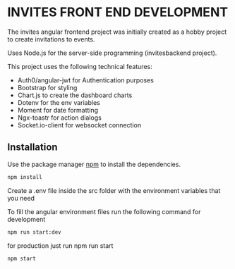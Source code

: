 # INVITES FRONT END DEVELOPMENT

The invites angular frontend project was initially created as a hobby project to create invitations to events.

Uses Node.js for the server-side programming (invitesbackend project).

This project uses the following technical features:

- Auth0/angular-jwt for Authentication purposes
- Bootstrap for styling
- Chart.js to create the dashboard charts
- Dotenv for the env variables
- Moment for date formatting
- Ngx-toastr for action dialogs
- Socket.io-client for websocket connection

## Installation

Use the package manager [npm](https://docs.npmjs.com/cli/v10/configuring-npm/install) to install the dependencies.

```bash
npm install
```

Create a .env file inside the src folder with the environment variables that you need

To fill the angular environment files run the following command for development

```bash
npm run start:dev
```

for production just run npm run start

```bash
npm start
```
